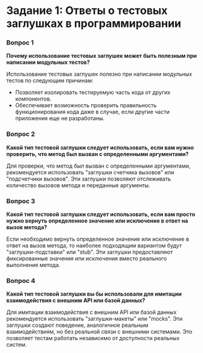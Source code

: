 # Задание 1: Ответы о тестовых заглушках в программировании

### Вопрос 1
**Почему использование тестовых заглушек может быть полезным при написании модульных тестов?**

Использование тестовых заглушек полезно при написании модульных тестов по следующим причинам:
- Позволяет изолировать тестируемую часть кода от других компонентов.
- Обеспечивает возможность проверить правильность функционирования кода даже в случае, если другие части приложения еще не разработаны.

### Вопрос 2
**Какой тип тестовой заглушки следует использовать, если вам нужно проверить, что метод был вызван с определенными аргументами?**

Для проверки, что метод был вызван с определенными аргументами, рекомендуется использовать "заглушки счетчика вызовов" или "подсчетчики вызовов". Эти заглушки позволяют отслеживать количество вызовов метода и переданные аргументы.

### Вопрос 3
**Какой тип тестовой заглушки следует использовать, если вам просто нужно вернуть определенное значение или исключение в ответ на вызов метода?**

Если необходимо вернуть определенное значение или исключение в ответ на вызов метода, то наиболее подходящим вариантом будут "заглушки-подставки" или "stub". Эти заглушки предоставляют фиксированные значения или исключения вместо реального выполнения метода.

### Вопрос 4
**Какой тип тестовой заглушки вы бы использовали для имитации взаимодействия с внешним API или базой данных?**

Для имитации взаимодействия с внешним API или базой данных рекомендуется использовать "заглушки-макеты" или "mocks". Эти заглушки создают поведение, аналогичное реальным взаимодействиям, но без реальной связи с внешними системами. Это позволяет тестам работать независимо от доступности реальных систем.
